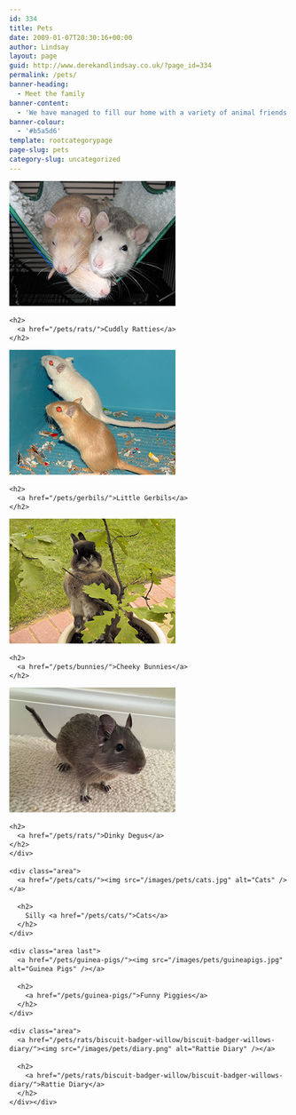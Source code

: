 ```yaml
---
id: 334
title: Pets
date: 2009-01-07T20:30:16+00:00
author: Lindsay
layout: page
guid: http://www.derekandlindsay.co.uk/?page_id=334
permalink: /pets/
banner-heading:
  - Meet the family
banner-content:
  - 'We have managed to fill our home with a variety of animal friends over the years.  Our family has included bunnies, cats, gerbils, guinea pigs and far too many rats.  Things have been a little hectic at times, but one thing is for sure, we have loved and enjoyed our time with every one of them.'
banner-colour:
  - '#b5a5d6'
template: rootcategorypage
page-slug: pets
category-slug: uncategorized
---
```

<div id="areas" class="threewide">
  <div class="area">
    <a href="/pets/rats/"><img src="/images/pets/rats.jpg" alt="Ratties" /></a>
    
    <h2>
      <a href="/pets/rats/">Cuddly Ratties</a>
    </h2>
  </div>
  
  <div class="area">
    <a href="/pets/gerbils/"><img src="/images/pets/gerbils.jpg" alt="Gerbils" /></a>
    
    <h2>
      <a href="/pets/gerbils/">Little Gerbils</a>
    </h2>
  </div>
  
  <div class="area last">
    <a href="/pets/bunnies/"><img src="/images/pets/bunnies.jpg" alt="Bunnies" /></a>
    
    <h2>
      <a href="/pets/bunnies/">Cheeky Bunnies</a>
    </h2>
  </div>
  
  <div class="area">
    <a href="/pets/degus/"><img src="/images/pets/pet_degu.jpg" alt="Degus" /></a>
    
    <h2>
      <a href="/pets/rats/">Dinky Degus</a>
    </h2>
	</div> 
    
    <div class="area">
      <a href="/pets/cats/"><img src="/images/pets/cats.jpg" alt="Cats" /></a>
      
      <h2>
        Silly <a href="/pets/cats/">Cats</a>
      </h2>
    </div>
    
    <div class="area last">
      <a href="/pets/guinea-pigs/"><img src="/images/pets/guineapigs.jpg" alt="Guinea Pigs" /></a>
      
      <h2>
        <a href="/pets/guinea-pigs/">Funny Piggies</a>
      </h2>
    </div>
    
    <div class="area">
      <a href="/pets/rats/biscuit-badger-willow/biscuit-badger-willows-diary/"><img src="/images/pets/diary.png" alt="Rattie Diary" /></a>
      
      <h2>
        <a href="/pets/rats/biscuit-badger-willow/biscuit-badger-willows-diary/">Rattie Diary</a>
      </h2>
    </div></div>
